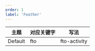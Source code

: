 ```yaml
---
order: 1
label: 'Feather'
---
```


| 主题    | 对应关键字 | 写法         |
| ------- | ---------- | ------------ |
| Default | fto        | fto-activity |
